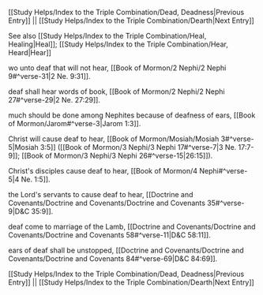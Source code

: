 [[Study Helps/Index to the Triple Combination/Dead, Deadness|Previous Entry]]  ||  [[Study Helps/Index to the Triple Combination/Dearth|Next Entry]]

 See also [[Study Helps/Index to the Triple Combination/Heal, Healing|Heal]]; [[Study Helps/Index to the Triple Combination/Hear, Heard|Hear]]

 wo unto deaf that will not hear, [[Book of Mormon/2 Nephi/2 Nephi 9#^verse-31|2 Ne. 9:31]].

 deaf shall hear words of book, [[Book of Mormon/2 Nephi/2 Nephi 27#^verse-29|2 Ne. 27:29]].

 much should be done among Nephites because of deafness of ears, [[Book of Mormon/Jarom#^verse-3|Jarom 1:3]].

 Christ will cause deaf to hear, [[Book of Mormon/Mosiah/Mosiah 3#^verse-5|Mosiah 3:5]] ([[Book of Mormon/3 Nephi/3 Nephi 17#^verse-7|3 Ne. 17:7-9]]; [[Book of Mormon/3 Nephi/3 Nephi 26#^verse-15|26:15]]).

 Christ's disciples cause deaf to hear, [[Book of Mormon/4 Nephi#^verse-5|4 Ne. 1:5]].

 the Lord's servants to cause deaf to hear, [[Doctrine and Covenants/Doctrine and Covenants/Doctrine and Covenants 35#^verse-9|D&C 35:9]].

 deaf come to marriage of the Lamb, [[Doctrine and Covenants/Doctrine and Covenants/Doctrine and Covenants 58#^verse-11|D&C 58:11]].

 ears of deaf shall be unstopped, [[Doctrine and Covenants/Doctrine and Covenants/Doctrine and Covenants 84#^verse-69|D&C 84:69]].

[[Study Helps/Index to the Triple Combination/Dead, Deadness|Previous Entry]]  ||  [[Study Helps/Index to the Triple Combination/Dearth|Next Entry]]
